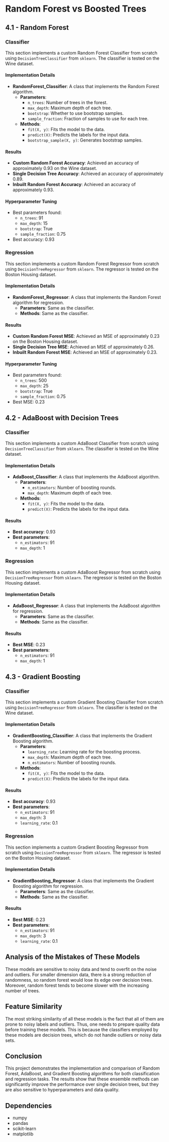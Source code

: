 # Random Forest vs Boosted Trees

## 4.1 - Random Forest

### Classifier

This section implements a custom Random Forest Classifier from scratch using `DecisionTreeClassifier` from `sklearn`. The classifier is tested on the Wine dataset.

#### Implementation Details

- **RandomForest_Classifier**: A class that implements the Random Forest algorithm.
  - **Parameters**:
    - `n_trees`: Number of trees in the forest.
    - `max_depth`: Maximum depth of each tree.
    - `bootstrap`: Whether to use bootstrap samples.
    - `sample_fraction`: Fraction of samples to use for each tree.
  - **Methods**:
    - `fit(X, y)`: Fits the model to the data.
    - `predict(X)`: Predicts the labels for the input data.
    - `bootstrap_sample(X, y)`: Generates bootstrap samples.

#### Results

- **Custom Random Forest Accuracy**: Achieved an accuracy of approximately 0.93 on the Wine dataset.
- **Single Decision Tree Accuracy**: Achieved an accuracy of approximately 0.89.
- **Inbuilt Random Forest Accuracy**: Achieved an accuracy of approximately 0.93.

#### Hyperparameter Tuning

- Best parameters found:
  - `n_trees`: 91
  - `max_depth`: 15
  - `bootstrap`: True
  - `sample_fraction`: 0.75
- Best accuracy: 0.93

### Regression

This section implements a custom Random Forest Regressor from scratch using `DecisionTreeRegressor` from `sklearn`. The regressor is tested on the Boston Housing dataset.

#### Implementation Details

- **RandomForest_Regressor**: A class that implements the Random Forest algorithm for regression.
  - **Parameters**: Same as the classifier.
  - **Methods**: Same as the classifier.

#### Results

- **Custom Random Forest MSE**: Achieved an MSE of approximately 0.23 on the Boston Housing dataset.
- **Single Decision Tree MSE**: Achieved an MSE of approximately 0.26.
- **Inbuilt Random Forest MSE**: Achieved an MSE of approximately 0.23.

#### Hyperparameter Tuning

- Best parameters found:
  - `n_trees`: 500
  - `max_depth`: 25
  - `bootstrap`: True
  - `sample_fraction`: 0.75
- Best MSE: 0.23

## 4.2 - AdaBoost with Decision Trees

### Classifier

This section implements a custom AdaBoost Classifier from scratch using `DecisionTreeClassifier` from `sklearn`. The classifier is tested on the Wine dataset.

#### Implementation Details

- **AdaBoost_Classifier**: A class that implements the AdaBoost algorithm.
  - **Parameters**:
    - `n_estimators`: Number of boosting rounds.
    - `max_depth`: Maximum depth of each tree.
  - **Methods**:
    - `fit(X, y)`: Fits the model to the data.
    - `predict(X)`: Predicts the labels for the input data.

#### Results

- **Best accuracy**: 0.93
- **Best parameters**:
  - `n_estimators`: 91
  - `max_depth`: 1

### Regression

This section implements a custom AdaBoost Regressor from scratch using `DecisionTreeRegressor` from `sklearn`. The regressor is tested on the Boston Housing dataset.

#### Implementation Details

- **AdaBoost_Regressor**: A class that implements the AdaBoost algorithm for regression.
  - **Parameters**: Same as the classifier.
  - **Methods**: Same as the classifier.

#### Results

- **Best MSE**: 0.23
- **Best parameters**:
  - `n_estimators`: 91
  - `max_depth`: 1

## 4.3 - Gradient Boosting

### Classifier

This section implements a custom Gradient Boosting Classifier from scratch using `DecisionTreeRegressor` from `sklearn`. The classifier is tested on the Wine dataset.

#### Implementation Details

- **GradientBoosting_Classifier**: A class that implements the Gradient Boosting algorithm.
  - **Parameters**:
    - `learning_rate`: Learning rate for the boosting process.
    - `max_depth`: Maximum depth of each tree.
    - `n_estimators`: Number of boosting rounds.
  - **Methods**:
    - `fit(X, y)`: Fits the model to the data.
    - `predict(X)`: Predicts the labels for the input data.

#### Results

- **Best accuracy**: 0.93
- **Best parameters**:
  - `n_estimators`: 91
  - `max_depth`: 3
  - `learning_rate`: 0.1

### Regression

This section implements a custom Gradient Boosting Regressor from scratch using `DecisionTreeRegressor` from `sklearn`. The regressor is tested on the Boston Housing dataset.

#### Implementation Details

- **GradientBoosting_Regressor**: A class that implements the Gradient Boosting algorithm for regression.
  - **Parameters**: Same as the classifier.
  - **Methods**: Same as the classifier.

#### Results

- **Best MSE**: 0.23
- **Best parameters**:
  - `n_estimators`: 91
  - `max_depth`: 3
  - `learning_rate`: 0.1

## Analysis of the Mistakes of These Models

These models are sensitive to noisy data and tend to overfit on the noise and outliers. For smaller dimension data, there is a strong reduction of randomness, so random forest would lose its edge over decision trees. Moreover, random forest tends to become slower with the increasing number of trees.

## Feature Similarity

The most striking similarity of all these models is the fact that all of them are prone to noisy labels and outliers. Thus, one needs to prepare quality data before training these models. This is because the classifiers employed by these models are decision trees, which do not handle outliers or noisy data sets.

## Conclusion

This project demonstrates the implementation and comparison of Random Forest, AdaBoost, and Gradient Boosting algorithms for both classification and regression tasks. The results show that these ensemble methods can significantly improve the performance over single decision trees, but they are also sensitive to hyperparameters and data quality.

## Dependencies

- numpy
- pandas
- scikit-learn
- matplotlib
